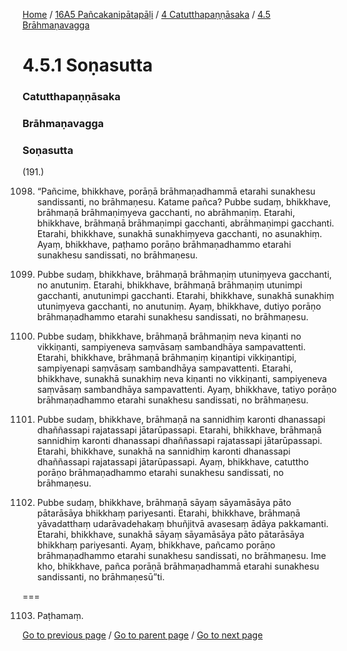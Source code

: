 
[Home](/) / [16A5 Pañcakanipātapāḷi](/tipitaka/16A5.md) / [4 Catutthapaṇṇāsaka](/tipitaka/16A5/4.md) / [4.5 Brāhmaṇavagga](/tipitaka/16A5/4/4.5.md)

# 4.5.1 Soṇasutta

### Catutthapaṇṇāsaka

### Brāhmaṇavagga

### Soṇasutta

(191.)

1098. “Pañcime, bhikkhave, porāṇā brāhmaṇadhammā etarahi sunakhesu sandissanti, no brāhmaṇesu. Katame pañca? Pubbe sudaṃ, bhikkhave, brāhmaṇā brāhmaṇiṃyeva gacchanti, no abrāhmaṇiṃ. Etarahi, bhikkhave, brāhmaṇā brāhmaṇimpi gacchanti, abrāhmaṇimpi gacchanti. Etarahi, bhikkhave, sunakhā sunakhiṃyeva gacchanti, no asunakhiṃ. Ayaṃ, bhikkhave, paṭhamo porāṇo brāhmaṇadhammo etarahi sunakhesu sandissati, no brāhmaṇesu.

1099. Pubbe sudaṃ, bhikkhave, brāhmaṇā brāhmaṇiṃ utuniṃyeva gacchanti, no anutuniṃ. Etarahi, bhikkhave, brāhmaṇā brāhmaṇiṃ utunimpi gacchanti, anutunimpi gacchanti. Etarahi, bhikkhave, sunakhā sunakhiṃ utuniṃyeva gacchanti, no anutuniṃ. Ayaṃ, bhikkhave, dutiyo porāṇo brāhmaṇadhammo etarahi sunakhesu sandissati, no brāhmaṇesu.

1100. Pubbe sudaṃ, bhikkhave, brāhmaṇā brāhmaṇiṃ neva kiṇanti no vikkiṇanti, sampiyeneva saṃvāsaṃ sambandhāya sampavattenti. Etarahi, bhikkhave, brāhmaṇā brāhmaṇiṃ kiṇantipi vikkiṇantipi, sampiyenapi saṃvāsaṃ sambandhāya sampavattenti. Etarahi, bhikkhave, sunakhā sunakhiṃ neva kiṇanti no vikkiṇanti, sampiyeneva saṃvāsaṃ sambandhāya sampavattenti. Ayaṃ, bhikkhave, tatiyo porāṇo brāhmaṇadhammo etarahi sunakhesu sandissati, no brāhmaṇesu.

1101. Pubbe sudaṃ, bhikkhave, brāhmaṇā na sannidhiṃ karonti dhanassapi dhaññassapi rajatassapi jātarūpassapi. Etarahi, bhikkhave, brāhmaṇā sannidhiṃ karonti dhanassapi dhaññassapi rajatassapi jātarūpassapi. Etarahi, bhikkhave, sunakhā na sannidhiṃ karonti dhanassapi dhaññassapi rajatassapi jātarūpassapi. Ayaṃ, bhikkhave, catuttho porāṇo brāhmaṇadhammo etarahi sunakhesu sandissati, no brāhmaṇesu.

1102. Pubbe sudaṃ, bhikkhave, brāhmaṇā sāyaṃ sāyamāsāya pāto pātarāsāya bhikkhaṃ pariyesanti. Etarahi, bhikkhave, brāhmaṇā yāvadatthaṃ udarāvadehakaṃ bhuñjitvā avasesaṃ ādāya pakkamanti. Etarahi, bhikkhave, sunakhā sāyaṃ sāyamāsāya pāto pātarāsāya bhikkhaṃ pariyesanti. Ayaṃ, bhikkhave, pañcamo porāṇo brāhmaṇadhammo etarahi sunakhesu sandissati, no brāhmaṇesu. Ime kho, bhikkhave, pañca porāṇā brāhmaṇadhammā etarahi sunakhesu sandissanti, no brāhmaṇesū”ti.

===

1103. Paṭhamaṃ.



[Go to previous page](/tipitaka/16A5/4/4.5.md) / [Go to parent page](/tipitaka/16A5/4/4.5.md) / [Go to next page](/tipitaka/16A5/4/4.5/4.5.2.md)


